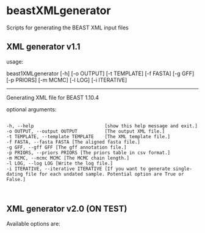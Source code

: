 # beastXMLgenerator

Scripts for generating the BEAST XML input files

## XML generator v1.1

usage:
 
beast1XMLgenerator [-h] [-o OUTPUT] [-t TEMPLATE] [-f FASTA] [-g GFF] [-p PRIORS] [-m MCMC] [-l LOG] [-i ITERATIVE]
 
-----------------
Generating XML file for BEAST 1.10.4 
 
optional arguments: 

<code>
-h, --help                          [show this help message and exit.]
-o OUTPUT, --output OUTPUT          [The output XML file.]
-t TEMPLATE, --template TEMPLATE    [The XML template file.]
-f FASTA, --fasta FASTA [The aligned fasta file.]
-g GFF, --gff GFF [The gff annotation file.]
-p PRIORS, --priors PRIORS [The priors table in csv format.]
-m MCMC, --mcmc MCMC [The MCMC chain length.]
-l LOG, --log LOG [Write the log file.]
-i ITERATIVE, --iterative ITERATIVE [If you want to generate single-dating file for each undated sample. Potential option are True or False.]

 </code>

## XML generator v2.0 (ON TEST)
 
Available options are:


